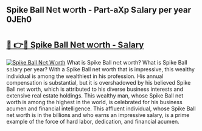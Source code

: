 ## Spike Ball N𝚎t w𝚘rth - Part-aXp S𝚊lary per year 0JEh0

# <h2><a href="http://gc0tld.nevu.top/?p=Spike+Ball">🔗 👉🔴 Spike Ball N𝚎t w𝚘rth - S𝚊lary</a></h2>

[![Spike Ball N𝚎t W𝚘rth](https://i.imgur.com/Oavwk0R.jpeg)](http://gc0tld.nevu.top/?p=Spike+Ball)
What is Spike Ball n𝚎t w𝚘rth? What is Spike Ball s𝚊lary per year?
With a Spike Ball net worth that is impressive, this wealthy individual is among the wealthiest in his profession. His annual compensation is substantial, but it is overshadowed by his believed Spike Ball net worth, which is attributed to his diverse business interests and extensive real estate holdings. This wealthy man, whose Spike Ball net worth is among the highest in the world, is celebrated for his business acumen and financial intelligence. This affluent individual, whose Spike Ball net worth is in the billions and who earns an impressive salary, is a prime example of the force of hard labor, dedication, and financial acumen.
